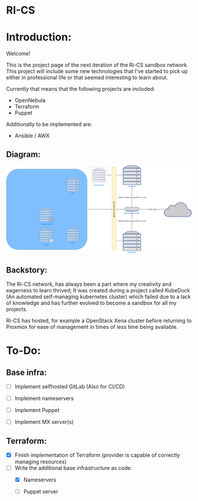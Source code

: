 # RI-CS

# Introduction:
Welcome!

This is the project page of the next iteration of the Ri-CS sandbox network.
This project will include some new technologies that I've started to pick up either in professional life or that seemed interesting to learn about.

Currently that means that the following projects are included:
- OpenNebula 
- Terraform
- Puppet

Additionally to be implemented are:
- Ansible / AWX


## Diagram:

![RI-CS Network](misc/rics.drawio.png)

## Backstory:
The Ri-CS network, has always been a part where my creativity and eagerness to learn thrived;
It was created during a project called KubeDock (An automated self-managing kubernetes cluster) which failed due to a lack of knowledge and has further evolved to become a sandbox for all my projects.

Ri-CS has hosted, for example a OpenStack Xena cluster before returning to Proxmox for ease of management in times of less time being available.

# To-Do:
## Base infra:
- [ ] Implement selfhosted GitLab (Also for CI/CD)
- [ ] Implement nameservers
- [ ] Implement Puppet
- [ ] Implement MX server(s)


## Terraform:
- [x] Finish implementation of Terraform (provider is capable of correctly managing resources)
- [ ] Write the additional base infrastructure as code:
    - [x] Nameservers
    - [ ] Puppet server




